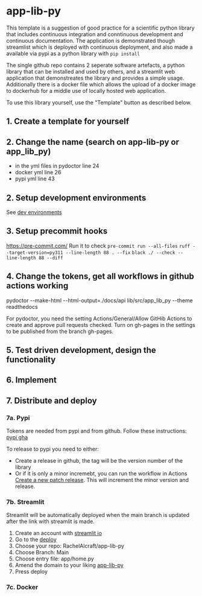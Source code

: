 # app-lib-py

This template is a suggestion of good practice for a scientific python library that includes continuous integration and conntinuous development and continuous documentation.
The application is demonstrated though streamlist which is deployed with continuous deployment, and also made a available via pypi as a python library with `pip install`

The single github repo contains 2 seperate software artefacts, a python library that can be installed and used by others, and a streamlit web application that demonstreates the library and provides a simple usage. Additionally there is a docker file which allows the upload of a docker image to dockerhub for a middle use of locally hosted web application.

To use this library yourself, use the "Template" button as described below.

## 1. Create a template for yourself

## 2. Change the name (search on app-lib-py or app_lib_py)
- in the yml files in pydoctor line 24
- docker yml line 26
- pypi yml line 43

## 2. Setup development environments
See [dev environments](dev.md)

## 3. Setup precommit hooks
https://pre-commit.com/
Run it to check
`pre-commit run --all-files`
`ruff --target-version=py311 --line-length 88 . --fix`
`black ./ --check --line-length 88 --diff`

## 4. Change the tokens, get all workflows in github actions working

pydoctor --make-html --html-output=./docs/api lib/src/app_lib_py --theme readthedocs

For pydoctor, you need the setting Actions/General/Allow GitHib Actions to create and approve pull requests checked.  Turn on gh-pages in the settings to be published from the branch gh-pages.

## 5. Test driven development, design the functionality

## 6. Implement

## 7. Distribute and deploy

### 7a. Pypi
Tokens are needed from pypi and from github. Follow these instructions: [pypi gha](https://www.seanh.cc/2022/05/21/publishing-python-packages-from-github-actions/)

To release to pypi you need to either:
- Create a release in github, the tag will be the version number of the library
- Or if it is only a minor incremebt, you can run the workflow in Actions [Create a new patch release](https://github.com/RachelAlcraft/app-lib-py/actions/workflows/release.yml). This will increment the minor version and release.


### 7b. Streamlit
Streamlit will be automatically deployed when the main branch is updated after the link with streamlit is made.
1. Create an account with [streamlit io](https://streamlit.io/)
2. Go to the [deploy](https://share.streamlit.io/deploy)
3. Choose your repo: RachelAlcraft/app-lib-py
4. Choose Branch: Main
5. Choose entry file: app/home.py
6. Amend the domain to your liking [app-lib-py](https://app-lib-py.streamlit.app/)
7. Press deploy

### 7c. Docker
